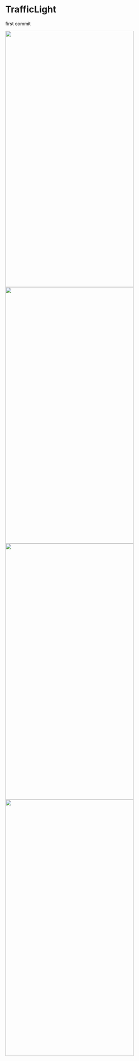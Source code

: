 # TrafficLight
first commit




<img src="https://i.ibb.co/zmc5GbP/1.png" width="400px" height="800px"/>
<img src="https://i.ibb.co/T1Ttbsp/2.png" width="400px" height="800px"/>
<img src="https://i.ibb.co/k50LHqX/3.png" width="400px" height="800px"/>
<img src="https://i.ibb.co/yqJsKwr/4.png" width="400px" height="800px"/>




